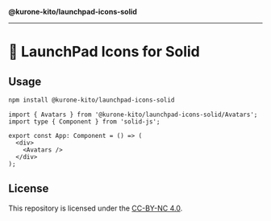 **@kurone-kito/launchpad-icons-solid**

***

# 🚀 LaunchPad Icons for Solid

## Usage

```sh
npm install @kurone-kito/launchpad-icons-solid
```

```tsx
import { Avatars } from '@kurone-kito/launchpad-icons-solid/Avatars';
import type { Component } from 'solid-js';

export const App: Component = () => (
  <div>
    <Avatars />
  </div>
);
```

## License

This repository is licensed under the [CC-BY-NC 4.0](_media/LICENSE).
